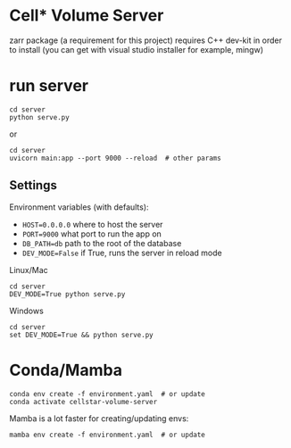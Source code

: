 # Cell* Volume Server


zarr package (a requirement for this project) requires C++ dev-kit in order to install (you can get with visual studio installer for example, mingw)


# run server 


```
cd server
python serve.py
```

or 

```
cd server
uvicorn main:app --port 9000 --reload  # other params
```

## Settings

Environment variables (with defaults):

- `HOST=0.0.0.0` where to host the server
- `PORT=9000` what port to run the app on
- `DB_PATH=db` path to the root of the database
- `DEV_MODE=False` if True, runs the server in reload mode

Linux/Mac

```
cd server
DEV_MODE=True python serve.py
```

Windows

```
cd server
set DEV_MODE=True && python serve.py
```

# Conda/Mamba

```
conda env create -f environment.yaml  # or update
conda activate cellstar-volume-server
```

Mamba is a lot faster for creating/updating envs:

```
mamba env create -f environment.yaml  # or update
```